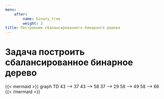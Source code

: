 ```yaml
---
menu:
    after:
        name: binary_tree
        weight: 2
title: Построение сбалансированного бинарного дерева
---
```



# Задача построить сбалансированное бинарное дерево

{{< mermaid >}}
graph TD
43 --> 37
43 --> 58
37 --> 29
58 --> 49
58 --> 66
{{< /mermaid >}}
